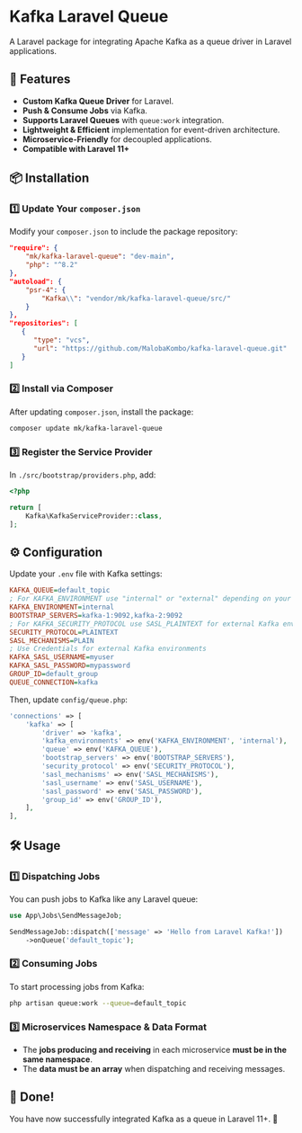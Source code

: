 # **Kafka Laravel Queue**

A Laravel package for integrating Apache Kafka as a queue driver in Laravel applications.

## **🚀 Features**

- **Custom Kafka Queue Driver** for Laravel.
- **Push & Consume Jobs** via Kafka.
- **Supports Laravel Queues** with `queue:work` integration.
- **Lightweight & Efficient** implementation for event-driven architecture.
- **Microservice-Friendly** for decoupled applications.
- **Compatible with Laravel 11+**

## **📦 Installation**

### **1️⃣ Update Your `composer.json`**

Modify your `composer.json` to include the package repository:

```json
"require": {
    "mk/kafka-laravel-queue": "dev-main",
    "php": "^8.2"
},
"autoload": {
    "psr-4": {
        "Kafka\\": "vendor/mk/kafka-laravel-queue/src/"
    }
},
"repositories": [
   {
      "type": "vcs",
      "url": "https://github.com/MalobaKombo/kafka-laravel-queue.git"
   }
]
```

### **2️⃣ Install via Composer**

After updating `composer.json`, install the package:

```sh
composer update mk/kafka-laravel-queue
```

### **3️⃣ Register the Service Provider**

In `./src/bootstrap/providers.php`, add:

```php
<?php

return [
    Kafka\KafkaServiceProvider::class,
];
```

## **⚙️ Configuration**

Update your `.env` file with Kafka settings:

```ini
KAFKA_QUEUE=default_topic
; For KAFKA_ENVIRONMENT use "internal" or "external" depending on your Kafka environment
KAFKA_ENVIRONMENT=internal
BOOTSTRAP_SERVERS=kafka-1:9092,kafka-2:9092
; For KAFKA_SECURITY_PROTOCOL use SASL_PLAINTEXT for external Kafka environments
SECURITY_PROTOCOL=PLAINTEXT
SASL_MECHANISMS=PLAIN
; Use Credentials for external Kafka environments
KAFKA_SASL_USERNAME=myuser
KAFKA_SASL_PASSWORD=mypassword
GROUP_ID=default_group
QUEUE_CONNECTION=kafka
```

Then, update `config/queue.php`:

```php
'connections' => [
    'kafka' => [
        'driver' => 'kafka',
        'kafka_environments' => env('KAFKA_ENVIRONMENT', 'internal'),
        'queue' => env('KAFKA_QUEUE'),
        'bootstrap_servers' => env('BOOTSTRAP_SERVERS'),
        'security_protocol' => env('SECURITY_PROTOCOL'),
        'sasl_mechanisms' => env('SASL_MECHANISMS'),
        'sasl_username' => env('SASL_USERNAME'),
        'sasl_password' => env('SASL_PASSWORD'),
        'group_id' => env('GROUP_ID'),
    ],
],
```

## **🛠️ Usage**

### **1️⃣ Dispatching Jobs**

You can push jobs to Kafka like any Laravel queue:

```php
use App\Jobs\SendMessageJob;

SendMessageJob::dispatch(['message' => 'Hello from Laravel Kafka!'])
    ->onQueue('default_topic');
```

### **2️⃣ Consuming Jobs**

To start processing jobs from Kafka:

```sh
php artisan queue:work --queue=default_topic
```

### **3️⃣ Microservices Namespace & Data Format**

- The **jobs producing and receiving** in each microservice **must be in the same namespace**.
- The **data must be an array** when dispatching and receiving messages.

## **🎯 Done!**

You have now successfully integrated Kafka as a queue in Laravel 11+. 🚀
